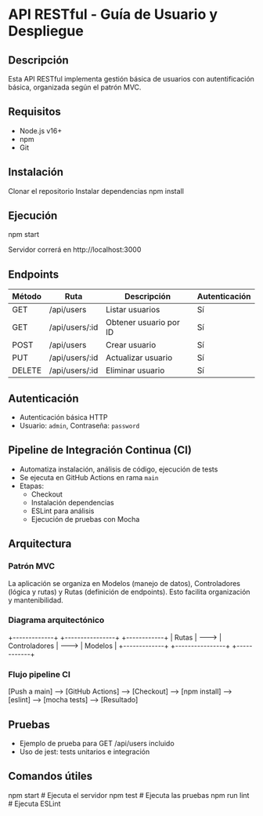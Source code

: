 # API RESTful - Guía de Usuario y Despliegue

## Descripción
Esta API RESTful implementa gestión básica de usuarios con autentificación básica, organizada según el patrón MVC.

## Requisitos
- Node.js v16+
- npm
- Git

## Instalación
Clonar el repositorio
Instalar dependencias
npm install


## Ejecución
npm start

Servidor correrá en http://localhost:3000

## Endpoints
| Método | Ruta           | Descripción              | Autenticación |
|--------|----------------|--------------------------|--------------|
| GET    | /api/users     | Listar usuarios          | Sí           |
| GET    | /api/users/:id | Obtener usuario por ID   | Sí           |
| POST   | /api/users     | Crear usuario            | Sí           |
| PUT    | /api/users/:id | Actualizar usuario       | Sí           |
| DELETE | /api/users/:id | Eliminar usuario         | Sí           |

## Autenticación
- Autenticación básica HTTP
- Usuario: `admin`, Contraseña: `password`

## Pipeline de Integración Continua (CI)
- Automatiza instalación, análisis de código, ejecución de tests
- Se ejecuta en GitHub Actions en rama `main`
- Etapas:
  - Checkout
  - Instalación dependencias
  - ESLint para análisis
  - Ejecución de pruebas con Mocha

## Arquitectura

### Patrón MVC
La aplicación se organiza en Modelos (manejo de datos), Controladores (lógica y rutas) y Rutas (definición de endpoints). Esto facilita organización y mantenibilidad.

### Diagrama arquitectónico 
+-------------+      +----------------+      +------------+
|   Rutas     | ---> | Controladores  | ---> |   Modelos  |
+-------------+      +----------------+      +------------+


### Flujo pipeline CI
[Push a main] --> [GitHub Actions] --> [Checkout] --> [npm install] --> [eslint] --> [mocha tests] --> [Resultado]


## Pruebas
- Ejemplo de prueba para GET /api/users incluido
- Uso de jest: tests unitarios e integración

## Comandos útiles
npm start # Ejecuta el servidor
npm test # Ejecuta las pruebas
npm run lint # Ejecuta ESLint
